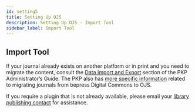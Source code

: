 ```yaml
---
id: setting5
title: Setting Up OJS
description: Setting Up OJS - Import Tool
sidebar_label: Import Tool
---
```


## Import Tool
If your journal already exists on another platform or in print and you need to migrate the content, consult the [Data Import and Export](https://docs.pkp.sfu.ca/admin-guide/en/data-import-and-export) section of the PKP Administrator’s Guide. The PKP also has [more specific information](https://pkp.sfu.ca/2017/12/07/migrating-bepress-digital-commons-journals-to-ojs/) related to migrating journals from bepress Digital Commons to OJS.

If you require a plugin that is not already available, please email your [library publishing contact](contacts.md) for assistance.
